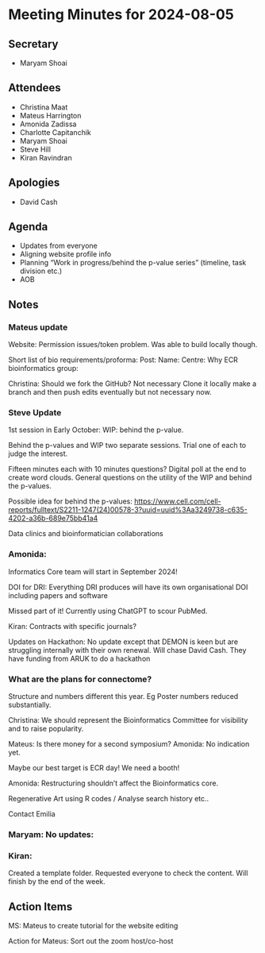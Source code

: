 # Meeting Minutes for 2024-08-05

## Secretary

- Maryam Shoai

## Attendees

- Christina Maat
- Mateus Harrington
- Amonida Zadissa
- Charlotte Capitanchik
- Maryam Shoai
- Steve Hill
- Kiran Ravindran

## Apologies
- David Cash

## Agenda
 
- Updates from everyone
- Aligning website profile info
- Planning “Work in progress/behind the p-value series” (timeline, task division etc.)
- AOB


## Notes

### Mateus update

Website: Permission issues/token problem. Was able to build locally though. 

Short list of bio requirements/proforma: 
Post: 
Name: 
Centre:
Why ECR bioinformatics group:

Christina: Should we fork the GitHub? Not necessary Clone it locally make a branch and then push edits eventually but not necessary now. 

### Steve Update

1st session in Early October: WIP: behind the p-value.

Behind the p-values and WIP two separate sessions. Trial one of each to judge the interest. 

Fifteen minutes each with 10 minutes questions? Digital poll at the end to create word clouds. General questions on the utility of the WIP and behind the p-values. 

Possible idea for behind the p-values: https://www.cell.com/cell-reports/fulltext/S2211-1247(24)00578-3?uuid=uuid%3Aa3249738-c635-4202-a36b-689e75bb41a4

Data clinics and bioinformatician collaborations

### Amonida: 

Informatics Core team will start in September 2024! 

DOI for DRI: Everything DRI produces will have its own organisational DOI including papers and software

Missed part of it! Currently using ChatGPT to scour PubMed. 

Kiran: Contracts with specific journals?

Updates on Hackathon: No update except that DEMON is keen but are struggling internally with their own renewal. Will chase David Cash. They have funding from ARUK to do a hackathon

### What are the plans for connectome? 

Structure and numbers different this year. Eg Poster numbers reduced substantially.

Christina: We should represent the Bioinformatics Committee for visibility and to raise popularity. 

Mateus: Is there money for a second symposium? Amonida: No indication yet.

Maybe our best target is ECR day! We need a booth! 

Amonida: Restructuring shouldn’t affect the Bioinformatics core. 

Regenerative Art using R codes / Analyse search history etc..

Contact Emilia

### Maryam: No updates: 

### Kiran: 

Created a template folder. Requested everyone to check the content. Will finish by the end of the week. 

## Action Items

MS: Mateus to create tutorial for the website editing 

Action for Mateus: Sort out the zoom host/co-host 